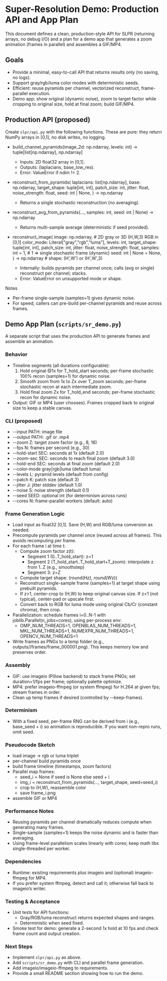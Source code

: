 # Super-Resolution Demo: Production API and App Plan

This document defines a clean, production-style API for SLPR (returning arrays, no debug I/O) and a plan for a demo app that generates a zoom animation (frames in parallel) and assembles a GIF/MP4.

## Goals
- Provide a minimal, easy-to-call API that returns results only (no saving, no logs).
- Support gray/rgb/luma color modes with deterministic seeds.
- Efficient: reuse pyramids per channel, vectorized reconstruct, frame-parallel execution.
- Demo app: show original (dynamic noise), zoom to target factor while cropping to original size, hold at final zoom; build GIF/MP4.

## Production API (proposed)
Create `slpr/api.py` with the following functions. These are pure: they return NumPy arrays in [0,1], no disk writes, no logging.

- build_channel_pyramids(image_2d: np.ndarray, levels: int) -> tuple[list[np.ndarray], np.ndarray]
  - Inputs: 2D float32 array in [0,1].
  - Outputs: (laplacians, base_low_res).
  - Error: ValueError if ndim != 2.

- reconstruct_from_pyramids(
    laplacians: list[np.ndarray],
    base: np.ndarray,
    target_shape: tuple[int, int],
    patch_size: int,
    jitter: float,
    noise_strength: float,
    seed: int | None,
  ) -> np.ndarray
  - Returns a single stochastic reconstruction (no averaging).

- reconstruct_avg_from_pyramids(..., samples: int, seed: int | None) -> np.ndarray
  - Returns multi-sample average (deterministic if seed provided).

- reconstruct_image(
    image: np.ndarray,              # 2D gray or 3D (H,W,3) RGB in [0,1]
    color_mode: Literal["gray","rgb","luma"],
    levels: int,
    target_shape: tuple[int, int],
    patch_size: int,
    jitter: float,
    noise_strength: float,
    samples: int = 1,               # 1 => single stochastic frame (dynamic)
    seed: int | None = None,
  ) -> np.ndarray                    # shape: (H',W') or (H',W',3)
  - Internally: builds pyramids per channel once; calls (avg or single) reconstruct per channel; stacks.
  - Error: ValueError on unsupported mode or shape.

Notes
- Per-frame single-sample (samples=1) gives dynamic noise.
- For speed, callers can pre-build per-channel pyramids and reuse across frames.

## Demo App Plan (`scripts/sr_demo.py`)
A separate script that uses the production API to generate frames and assemble an animation.

### Behavior
- Timeline segments (all durations configurable):
  1) Hold original @1x for T_hold_start seconds; per-frame stochastic 100% recon (samples=1) for dynamic noise.
  2) Smooth zoom from 1x to Zx over T_zoom seconds; per-frame stochastic recon at each intermediate zoom.
  3) Hold final zoom Zx for T_hold_end seconds; per-frame stochastic recon for dynamic noise.
- Output: GIF or MP4 (user chooses). Frames cropped back to original size to keep a stable canvas.

### CLI (proposed)
- --input PATH: image file
- --output PATH: .gif or .mp4
- --zoom Z: target zoom factor (e.g., 8, 16)
- --fps N: frames per second (e.g., 30)
- --hold-start SEC: seconds at 1x (default 2.0)
- --zoom-sec SEC: seconds to reach final zoom (default 3.0)
- --hold-end SEC: seconds at final zoom (default 2.0)
- --color-mode gray|rgb|luma (default luma)
- --levels L: pyramid levels (default from config)
- --patch K: patch size (default 3)
- --jitter J: jitter stddev (default 1.0)
- --noise S: noise strength (default 0.1)
- --seed SEED: optional int (for determinism across runs)
- --cores N: frame-parallel workers (default: auto)

### Frame Generation Logic
- Load input as float32 [0,1]. Save (H,W) and RGB/luma conversion as needed.
- Precompute pyramids per channel once (reused across all frames). This avoids recomputing per frame.
- For each frame i at time t:
  - Compute zoom factor z(t):
    - Segment 1 (0..T_hold_start): z=1
    - Segment 2 (T_hold_start..T_hold_start+T_zoom): interpolate z from 1..Z (e.g., smoothstep)
    - Segment 3: z=Z
  - Compute target shape: (round(H*z), round(W*z))
  - Reconstruct single-sample frame (samples=1) at target shape using prebuilt pyramids.
  - If z>1, center-crop to (H,W) to keep original canvas size. If z<1 (not typical), center-pad or upscale first.
  - Convert back to RGB for luma mode using original Cb/Cr (constant chroma), then crop.
- Parallelization: schedule frames i=0..N-1 with joblib.Parallel(n_jobs=cores), using per-process env:
  - OMP_NUM_THREADS=1, OPENBLAS_NUM_THREADS=1, MKL_NUM_THREADS=1, NUMEXPR_NUM_THREADS=1, OPENCV_NUM_THREADS=1
- Write frames as PNGs to a temp folder (e.g., outputs/<stamp>/frames/frame_000001.png). This keeps memory low and preserves order.

### Assembly
- GIF: use imageio (Pillow backend) to stack frame PNGs; set duration=1/fps per frame; optionally palette optimize.
- MP4: prefer imageio-ffmpeg (or system ffmpeg) for H.264 at given fps; stream frames in order.
- Clean up temp frames if desired (controlled by --keep-frames).

### Determinism
- With a fixed seed, per-frame RNG can be derived from i (e.g., base_seed + i) so animation is reproducible. If you want non-repro runs, omit seed.

### Pseudocode Sketch
- load image -> rgb or luma triplet
- per-channel build pyramids once
- build frame timeline (timestamps, zoom factors)
- Parallel map frames:
  - seed_i = None if seed is None else seed + i
  - img_i = reconstruct_from_pyramids(..., target_shape, seed=seed_i)
  - crop to (H,W), reassemble color
  - save frame_i.png
- assemble GIF or MP4

### Performance Notes
- Reusing pyramids per channel dramatically reduces compute when generating many frames.
- Single-sample (samples=1) keeps the noise dynamic and is faster than averaging.
- Using frame-level parallelism scales linearly with cores; keep math libs single-threaded per worker.

### Dependencies
- Runtime: existing requirements plus imageio and (optional) imageio-ffmpeg for MP4.
- If you prefer system ffmpeg, detect and call it; otherwise fall back to imageio’s writer.

### Testing & Acceptance
- Unit tests for API functions:
  - Gray/RGB/luma reconstruct returns expected shapes and ranges.
  - Deterministic when seed fixed.
- Smoke test for demo: generate a 2-second 1x hold at 10 fps and check frame count and output creation.

### Next Steps
- Implement `slpr/api.py` as above.
- Add `scripts/sr_demo.py` with CLI and parallel frame generation.
- Add imageio/imageio-ffmpeg to requirements.
- Provide a small README section showing how to run the demo.
